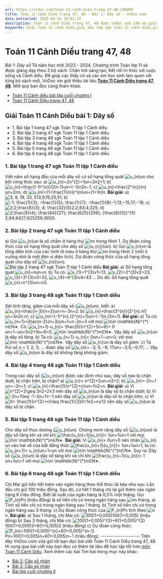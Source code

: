 ```yaml
---
url: https://vndoc.com/toan-11-canh-dieu-trang-47-48-296809
title: Toán 11 Cánh Diều trang 47, 48 - Bài 1: Dãy số - VnDoc.com
date_extracted: 2025-04-14 20:01:37
description: Toán 11 Cánh Diều trang 47, 48 được VnDoc sưu tầm và giới thiệu với lời giải chi tiết, rõ ràng theo khung chương trình sách giáo khoa Toán 11 Cánh diều. Mời các em cùng tham khảo để nắm được nội dung bài học.
keywords: Giải Toán 11 cánh diều,giải bài tập sgk toán 11 cánh diều,giải bài tập toán lớp 11,toán 11 cánh diều trang 47,toán 11 cánh diều trang 48,giải toán 11 bài dãy số,hướng dẫn giải toán 11 trang 47 48,bài tập trang 47 toán lớp 11,bài tập dãy số lớp 11
---
```


# Toán 11 Cánh Diều trang 47, 48
 _Bài 1: Dãy số_
Từ năm học mới 2023 - 2024, Chương trình Toán lớp 11 sẽ được giảng dạy theo 3 bộ sách: Chân trời sáng tạo; Kết nối tri thức với cuộc sống và Cánh diều. Để giúp các thầy cô và các em học sinh làm quen với từng bộ sách mới, VnDoc xin giới thiệu tài liệu **[Toán 11 Cánh Diều trang 47, 48](<https://vndoc.com/toan-11-canh-dieu-trang-47-48-296809>)**. Mời quý bạn đọc cùng tham khảo.
  * [Toán 11 Cánh diều bài tập cuối chương I](<https://vndoc.com/toan-11-canh-dieu-bai-tap-cuoi-chuong-i-296634>)
  * [Toán 11 Cánh Diều trang 47, 48](<https://vndoc.com/toan-11-canh-dieu-bai-2-trang-51-52-296830>)

## Giải Toán 11 Cánh Diều bài 1: Dãy số
  * 1\. Bài tập 1 trang 47 sgk Toán 11 tập 1 Cánh diều
  * 2\. Bài tập 2 trang 47 sgk Toán 11 tập 1 Cánh diều
  * 3\. Bài tập 3 trang 48 sgk Toán 11 tập 1 Cánh diều
  * 4\. Bài tập 4 trang 48 sgk Toán 11 tập 1 Cánh diều
  * 5\. Bài tập 5 trang 48 sgk Toán 11 tập 1 Cánh diều
  * 6\. Bài tập 6 trang 48 sgk Toán 11 tập 1 Cánh diều

### 1\. Bài tập 1 trang 47 sgk Toán 11 tập 1 Cánh diều
Viết năm số hạng đầu của mỗi dãy số có số hạng tổng quát ![u_{n}](https://i.vdoc.vn/data/image/blank.png)un cho bởi công thức sau:
a\) ![u_{n}=2n^{2}+1](https://i.vdoc.vn/data/image/blank.png)un=2n2+1;
b\) ![u_{n}=\\frac{\(-1\)^{n}}{2n-1}](https://i.vdoc.vn/data/image/blank.png)un=\(−1\)n2n−1;
c\) ![u_{n}=\\frac{2^{n}}{n}](https://i.vdoc.vn/data/image/blank.png)un=2nn;
d\) ![u_{n}=\(1+\\frac{1}{n}\)^{n}](https://i.vdoc.vn/data/image/blank.png)un=\(1+1n\)n.
**Bài giải:**
a\) ![3, 9, 19, 33, 51](https://i.vdoc.vn/data/image/blank.png)3,9,19,33,51;
b\) ![-1; \\frac{1}{3}; -\\frac{1}{5}; \\frac{1}{7}; -\\frac{1}{9}](https://i.vdoc.vn/data/image/blank.png)−1;13;−15;17;−19;
c\) ![2;2;\\frac{8}{3}; 4; \\frac{32}{5}](https://i.vdoc.vn/data/image/blank.png)2;2;83;4;325;
d\) ![2;\\frac{9}{4}; \\frac{64}{27}; \\frac{625}{256}; \(\\frac{6}{5}\)^{5}](https://i.vdoc.vn/data/image/blank.png)2;94;6427;625256;\(65\)5.
### **2\. Bài tập 2 trang 47 sgk Toán 11 tập 1 Cánh diều**
a\) Gọi ![u_{n}](https://i.vdoc.vn/data/image/blank.png)un là số chấm ở hàng thứ ![n](https://i.vdoc.vn/data/image/blank.png)n trong Hình 1. Dự đoán công thức của số hạng tổng quát cho dãy số ![\(u_{n}\)](https://i.vdoc.vn/data/image/blank.png)\(un\).
b\) Gọi ![v_{n}](https://i.vdoc.vn/data/image/blank.png)vn là tổng diện tích của các hình tô màu ở hàng thứ ![n](https://i.vdoc.vn/data/image/blank.png)n trong Hình 2 \(mỗi ô vuông nhỏ là một đơn vị diện tích\). Dự đoán công thức của số hạng tổng quát cho dãy số ![\(v_{n}\)](https://i.vdoc.vn/data/image/blank.png)\(vn\).
![Bài tập 2 trang 47 sgk Toán 11 tập 1 Cánh diều](https://i.vdoc.vn/data/image/2023/05/12/giai-toan-11-canh-dieu-chuong-2-bai-1-700.jpg)
**Bài giải:**
a\) Số hạng tổng quát ![u_{n}=n](https://i.vdoc.vn/data/image/blank.png)un=n.
b\) Ta có: ![v_{1}=1^{3}](https://i.vdoc.vn/data/image/blank.png)v1=13, ![v_{2}=2^{3}](https://i.vdoc.vn/data/image/blank.png)v2=23, ![v_{3}=3^{3}](https://i.vdoc.vn/data/image/blank.png)v3=33, ![v_{4}=4^{3}](https://i.vdoc.vn/data/image/blank.png)v4=43 ...
Do đó: Số hạng tổng quát ![v_{n}=n^{3}](https://i.vdoc.vn/data/image/blank.png)vn=n3.
### 3\. Bài tập 3 trang 48 sgk Toán 11 tập 1 Cánh diều
Xét tính tăng, giảm của mỗi dãy số \(![u_{n}](https://i.vdoc.vn/data/image/blank.png)un\), biết:
a\) ![u_{n}=\\frac{n-3}{n+2}](https://i.vdoc.vn/data/image/blank.png)un=n−3n+2;
b\) ![u_{n}=\\frac{3^{n}}{2^{n}.n!}](https://i.vdoc.vn/data/image/blank.png)un=3n2n.n\!;
c\) ![u_{n}=\(-1\)^{n}.\(2^{n}+1\)](https://i.vdoc.vn/data/image/blank.png)un=\(−1\)n.\(2n+1\).
**Bài giải:**
a\) Ta có: ![u_{n+1}=\\frac{n-2}{n+3}](https://i.vdoc.vn/data/image/blank.png)un+1=n−2n+3 với mọi ![n\\in \\mathbb{N}^{*}](https://i.vdoc.vn/data/image/blank.png)n∈N∗.
Có: ![u_{n+1}-u_{n}= \\frac{5}{n^{2}+5n+6}> 0](https://i.vdoc.vn/data/image/blank.png)un+1−un=5n2+5n+6>0, ![n\\in \\mathbb{N}^{*}](https://i.vdoc.vn/data/image/blank.png)n∈N∗.
Vậy dãy số ![u_{n}](https://i.vdoc.vn/data/image/blank.png)un là dãy số tăng.
b\) Ta có: ![u_{n+1}-u_{n}< 0](https://i.vdoc.vn/data/image/blank.png)un+1−un<0, với mọi ![n\\in \\mathbb{N}^{*}](https://i.vdoc.vn/data/image/blank.png)n∈N∗.
Vậy dãy số ![u_{n}](https://i.vdoc.vn/data/image/blank.png)un là dãy số giảm.
c\) Ta thử số n = 1; 2; 3; ... được dãy số ![u_{n}= -3; 5; -9; 17](https://i.vdoc.vn/data/image/blank.png)un=−3;5;−9;17; ...
Vậy dãy số ![u_{n}](https://i.vdoc.vn/data/image/blank.png)un là dãy số không tăng không giảm.
### 4\. Bài tập 4 trang 48 sgk Toán 11 tập 1 Cánh diều
Trong các dãy số \(![u_{n}](https://i.vdoc.vn/data/image/blank.png)un\) được xác định như sau, dãy số nào bị chặn dưới, bị chặn trên, bị chặn?
a\) ![u_{n}= n^{2}+2](https://i.vdoc.vn/data/image/blank.png)un=n2+2;
b\) ![u_{n}=-2n+1](https://i.vdoc.vn/data/image/blank.png)un=−2n+1;
c\) ![u_{n}=\\frac{1}{n^{2}+n}](https://i.vdoc.vn/data/image/blank.png)un=1n2+n.
**Bài giải:**
a\) Vì ![n^{2}+2\\geq 3](https://i.vdoc.vn/data/image/blank.png)n2+2≥3 nên dãy số ![u_{n}](https://i.vdoc.vn/data/image/blank.png)un là dãy số bị chặn dưới;
b\) Vì ![-2n+1\\leq -1](https://i.vdoc.vn/data/image/blank.png)−2n+1≤−1 nên dãy số ![u_{n}](https://i.vdoc.vn/data/image/blank.png)un là dãy số bị chặn trên;
c\) Vì ![0< \\frac{1}{n^{2}+n}\\leq \\frac{1}{2}](https://i.vdoc.vn/data/image/blank.png)0<1n2+n≤12 nên dãy số ![u_{n}](https://i.vdoc.vn/data/image/blank.png)un là dãy số bị chặn.
### 5\. Bài tập 5 trang 48 sgk Toán 11 tập 1 Cánh diều
Cho dãy số thực dương \(![u_{n}](https://i.vdoc.vn/data/image/blank.png)un\). Chứng minh rằng dãy số \(![u_{n}](https://i.vdoc.vn/data/image/blank.png)un\) là dãy số tăng khi và chỉ khi ![\\frac{u_{n}+1}{u_{n}}> 1](https://i.vdoc.vn/data/image/blank.png)un+1un>1 với mọi ![n\\in \\mathbb{N}^{*}](https://i.vdoc.vn/data/image/blank.png)n∈N∗.
**Bài giải:**
Vì ![u_{n}> 0](https://i.vdoc.vn/data/image/blank.png)un>0 nên nhân ![u_{n}](https://i.vdoc.vn/data/image/blank.png)un vào hai vế của bất đẳng thức ![\\frac{u_{n}+1}{u_{n}}> 1](https://i.vdoc.vn/data/image/blank.png)un+1un>1, ta có: ![u_{n+1}> u_{n}](https://i.vdoc.vn/data/image/blank.png)un+1>un với mọi ![n\\in \\mathbb{N}^{*}](https://i.vdoc.vn/data/image/blank.png)n∈N∗.
Suy ra: Dãy số \(![u_{n}](https://i.vdoc.vn/data/image/blank.png)un\) là dãy số tăng khi và chỉ khi ![\\frac{u_{n}+1}{u_{n}}> 1](https://i.vdoc.vn/data/image/blank.png)un+1un>1 với mọi ![n\\in \\mathbb{N}^{*}](https://i.vdoc.vn/data/image/blank.png)n∈N∗.
### 6\. Bài tập 6 trang 48 sgk Toán 11 tập 1 Cánh diều
Chị Mai gửi tiền tiết kiệm vào ngân hàng theo thể thức lãi kép như sau: Lần đầu chị gửi 100 triệu đồng. Sau đó, cứ hết 1 tháng chị lại gửi thêm vào ngân hàng 6 triệu đồng. Biết lãi suất của ngân hàng là 0,5% một tháng. Gọi ![P_{n}](https://i.vdoc.vn/data/image/blank.png)Pn \(triệu đồng\) là số tiền chị có trong ngân hàng sau ![n](https://i.vdoc.vn/data/image/blank.png)n tháng.
a\) Tính số tiền chị có trong ngân hàng sau 1 tháng.
b\) Tính số tiền chị có trong ngân hàng sau 3 tháng.
c\) Dự đoán công thức của ![P_{n}](https://i.vdoc.vn/data/image/blank.png)Pn tính theo ![n](https://i.vdoc.vn/data/image/blank.png)n.
**Bài giải:**
a\) Sau 1 tháng, chị Mai có: ![100\(1+0,005\)](https://i.vdoc.vn/data/image/blank.png)100\(1+0,005\) \(triệu đồng\)
b\) Sau 3 tháng, chị Mai có: ![100\(1+0,005\)^{3}+6\(1+0,005\)^{2}](https://i.vdoc.vn/data/image/blank.png)100\(1+0,005\)3+6\(1+0,005\)2 \(triệu đồng\)
c\) Dự đoán công thức: ![P_{n}=100\(1+0,005\)^{n}+6\(1+0,005\)^{n-1}](https://i.vdoc.vn/data/image/blank.png)Pn=100\(1+0,005\)n+6\(1+0,005\)n−1 \(triệu đồng\).
\--------------------
Trên đây VnDoc.com vừa gửi tới bạn đọc bài viết Toán 11 Cánh Diều trang 47, 48. Hi vọng qua bài viết này bạn đọc có thêm tài liệu để học tập tốt hơn [môn Toán 11 Cánh Diều](<https://vndoc.com/toan-11-canh-dieu>).
Xem thêm các bài Tìm bài trong mục này khác:
  * [Bài 2: Cấp số nhân](</toan-11-canh-dieu-bai-2-trang-51-52-296830>)
  * [Bài 3: Cấp số nhân](</toan-11-canh-dieu-bai-3-trang-56-296833>)
  * [Bài tập cuối chương II](</toan-11-canh-dieu-bai-tap-cuoi-chuong-2-296859>)

